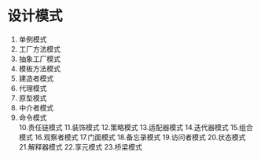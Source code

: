 # 设计模式

1. 单例模式
2. 工厂方法模式
3. 抽象工厂模式
4. 模板方法模式
5. 建造者模式
6. 代理模式
7. 原型模式
8. 中介者模式
9. 命令模式  
10.责任链模式
11.装饰模式
12.策略模式
13.适配器模式
14.迭代器模式
15.组合模式
16.观察者模式
17.门面模式
18.备忘录模式
19.访问者模式
20.状态模式
21.解释器模式
22.享元模式
23.桥梁模式